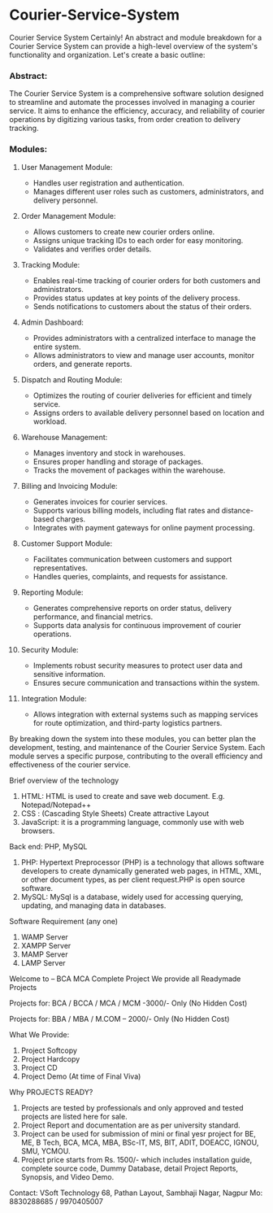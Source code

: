 # Courier-Service-System
Courier Service System
Certainly! An abstract and module breakdown for a Courier Service System can provide a high-level overview of the system's functionality and organization. Let's create a basic outline:

### Abstract:

The Courier Service System is a comprehensive software solution designed to streamline and automate the processes involved in managing a courier service. It aims to enhance the efficiency, accuracy, and reliability of courier operations by digitizing various tasks, from order creation to delivery tracking.

### Modules:

1. User Management Module:
   - Handles user registration and authentication.
   - Manages different user roles such as customers, administrators, and delivery personnel.

2. Order Management Module:
   - Allows customers to create new courier orders online.
   - Assigns unique tracking IDs to each order for easy monitoring.
   - Validates and verifies order details.

3. Tracking Module:
   - Enables real-time tracking of courier orders for both customers and administrators.
   - Provides status updates at key points of the delivery process.
   - Sends notifications to customers about the status of their orders.

4. Admin Dashboard:
   - Provides administrators with a centralized interface to manage the entire system.
   - Allows administrators to view and manage user accounts, monitor orders, and generate reports.

5. Dispatch and Routing Module:
   - Optimizes the routing of courier deliveries for efficient and timely service.
   - Assigns orders to available delivery personnel based on location and workload.

6. Warehouse Management:
   - Manages inventory and stock in warehouses.
   - Ensures proper handling and storage of packages.
   - Tracks the movement of packages within the warehouse.

7. Billing and Invoicing Module:
   - Generates invoices for courier services.
   - Supports various billing models, including flat rates and distance-based charges.
   - Integrates with payment gateways for online payment processing.

8. Customer Support Module:
   - Facilitates communication between customers and support representatives.
   - Handles queries, complaints, and requests for assistance.

9. Reporting Module:
   - Generates comprehensive reports on order status, delivery performance, and financial metrics.
   - Supports data analysis for continuous improvement of courier operations.

10. Security Module:
    - Implements robust security measures to protect user data and sensitive information.
    - Ensures secure communication and transactions within the system.

11. Integration Module:
    - Allows integration with external systems such as mapping services for route optimization, and third-party logistics partners.

By breaking down the system into these modules, you can better plan the development, testing, and maintenance of the Courier Service System. Each module serves a specific purpose, contributing to the overall efficiency and effectiveness of the courier service.

Brief overview of the technology
1.	HTML: HTML is used to create and save web document. E.g. Notepad/Notepad++
2.	CSS : (Cascading Style Sheets) Create attractive Layout
3.	JavaScript: it is a programming language, commonly use with web browsers.

Back end: PHP, MySQL
1.	PHP: Hypertext Preprocessor (PHP) is a technology that allows software developers to create dynamically generated web pages, in HTML, XML, or other document types, as per client request.PHP is open source software.
2.	MySQL: MySql is a database, widely used for accessing querying, updating, and managing data in databases.

Software Requirement (any one)
1.	WAMP Server
2.	XAMPP Server
3.	MAMP Server
4.	LAMP Server

Welcome to – BCA MCA Complete Project
We provide all Readymade Projects 

Projects for: BCA / BCCA / MCA / MCM -3000/- Only (No Hidden Cost) 

Projects for: BBA / MBA / M.COM – 2000/- Only (No Hidden Cost) 

What We Provide: 
1. Project Softcopy 
2. Project Hardcopy 
3. Project CD 
4. Project Demo (At time of Final Viva) 

Why PROJECTS READY? 
1. Projects are tested by professionals and only approved and tested projects are listed here for sale. 
2. Project Report and documentation are as per university standard. 
3. Project can be used for submission of mini or final yesr project for BE, ME, B Tech, BCA, MCA, MBA, BSc-IT, MS, BIT, ADIT, DOEACC, IGNOU, SMU, YCMOU. 
4. Project price starts from Rs. 1500/- which includes installation guide, complete source code, Dummy Database, detail Project Reports, Synopsis, and Video Demo. 

Contact: 
VSoft Technology 
68, Pathan Layout, Sambhaji Nagar, Nagpur 
Mo: 8830288685 / 9970405007
